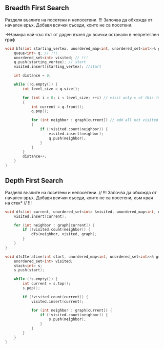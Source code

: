## Breadth First Search

Разделя възлите на посетени и непосетени. !!!
Започва да обхожда от начален връх.
Добавя всички съседи, които не са посетени.

->Намира най-къс път от даден възел до всички останали в непретеглен граф 
```c
void bfs(int starting_vertex, unordered_map<int, unordered_set<int>>& graph) {
    queue<int> q; // !!!
    unordered_set<int> visited; // !!!
    q.push(starting_vertex); // start
    visited.insert(starting_vertex); //start

    int distance = 0;

    while (!q.empty()) {
        int level_size = q.size();

        for (int i = 0; i < level_size; ++i) // visit only v of this lvl
        {
            int current = q.front();
            q.pop();

            for (int neighbor : graph[current]) // add all not visited neighbors
            { 
                if (!visited.count(neighbor)) {
                    visited.insert(neighbor);
                    q.push(neighbor);
                }
            }
        }
        distance++;
    }
}
```
## Depth First Search
Разделя възлите на посетени и непосетени. // !!!
Започва да обхожда от начален връх.
Добавя всички съседи, които не са посетени, към края на стек* // !!!
```c
void dfs(int current, unordered_set<int> &visited, unordered_map<int, unordered_set<int>> &graph) {
    visited.insert(current);

    for (int neighbor : graph[current]) {
        if (!visited.count(neighbor)) {
            dfs(neighbor, visited, graph);
        }
    }
}
```
```c
void dfsIterative(int start, unordered_map<int, unordered_set<int>>& graph) {
    unordered_set<int> visited;
    stack<int> s;
    s.push(start);

    while (!s.empty()) {
        int current = s.top();
        s.pop();

        if (!visited.count(current)) {
            visited.insert(current);

            for (int neighbor : graph[current]) {
                if (!visited.count(neighbor)) {
                    s.push(neighbor);
                }
            }
        }
    }
}
```
